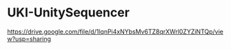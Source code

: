 # UKI-UnitySequencer
https://drive.google.com/file/d/1lqnPi4xNYbsMv6TZ8qrXWrl0ZYZiNTQp/view?usp=sharing
